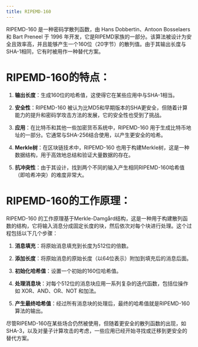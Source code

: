 ```yaml
---
title: RIPEMD-160
---
```

RIPEMD-160 是一种密码学散列函数，由 Hans Dobbertin、Antoon Bosselaers 和 Bart Preneel 于 1996 年开发，它是RIPEMD家族的一部分。该算法被设计为安全且效率高，并且能够产生一个160位（20字节）的散列值。由于其输出长度与SHA-1相同，它有时被用作一种替代方案。

# RIPEMD-160的特点：

1. **输出长度**：生成160位的哈希值，这使得它在某些应用中与SHA-1相当。

2. **安全性**：RIPEMD-160 被认为比MD5和早期版本的SHA更安全，但随着计算能力的提升和密码学攻击方法的发展，它的安全性也受到了挑战。

3. **应用**：在比特币和其他一些加密货币系统中，RIPEMD-160 用于生成比特币地址的一部分。它通常与SHA-256结合使用，以产生更安全的哈希。

4. **Merkle树**：在区块链技术中，RIPEMD-160 也用于构建Merkle树，这是一种数据结构，用于高效地总结和验证大量数据的存在。

5. **抗冲突性**：由于其设计，找到两个不同的输入产生相同RIPEMD-160哈希值（即哈希冲突）的难度非常大。

# RIPEMD-160的工作原理：

RIPEMD-160 的工作原理基于Merkle-Damgård结构，这是一种用于构建散列函数的结构，它将输入消息分成固定长度的块，然后依次对每个块进行处理。这个过程包括以下几个步骤：

1. **消息填充**：将原始消息填充到长度为512位的倍数。

2. **添加长度**：将原始消息的原始长度（以64位表示）附加到填充后的消息后面。

3. **初始化哈希值**：设置一个初始的160位哈希值。

4. **处理消息块**：对每个512位的消息块应用一系列复杂的迭代函数，包括位操作如 XOR、AND、OR、NOT 和加法。

5. **产生最终哈希值**：经过所有消息块的处理后，最终的哈希值就是RIPEMD-160算法的输出。

尽管RIPEMD-160在某些场合仍然被使用，但随着更安全的散列函数的出现，如SHA-3，以及对量子计算攻击的考虑，一些应用已经开始寻找或迁移到更安全的替代方案。